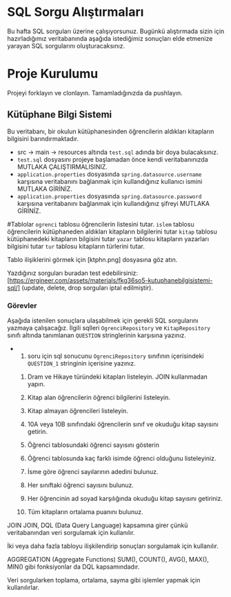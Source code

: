 # SQL Sorgu Alıştırmaları

Bu hafta SQL sorguları üzerine çalışıyorsunuz. Bugünkü alıştırmada sizin için hazırladığımız veritabanında aşağıda istediğimiz sonuçları elde etmenize yarayan SQL sorgularını oluşturacaksınız.

# Proje Kurulumu
Projeyi forklayın ve clonlayın. Tamamladığınızda da pushlayın.

## Kütüphane Bilgi Sistemi

Bu veritabanı, bir okulun kütüphanesinden öğrencilerin aldıkları kitapların bilgisini barındırmaktadır.
* src -> main -> resources altında `test.sql` adında bir doya bulacaksınız.
* `test.sql` dosyasını projeye başlamadan önce kendi veritabanınızda MUTLAKA ÇALIŞTIRMALISINIZ.
* `application.properties` dosyasında `spring.datasource.username` karşısına veritabanını bağlanmak için kullandığınız kullanıcı ismini MUTLAKA GİRİNİZ.
* `application.properties` dosyasında `spring.datasource.password` karşısına veritabanını bağlanmak için kullandığınız şifreyi MUTLAKA GİRİNİZ.


#Tablolar
`ogrenci` tablosu öğrencilerin listesini tutar.
`islem` tablosu öğrencilerin kütüphaneden aldıkları kitapların bilgilerini tutar
`kitap` tablosu kütüphanedeki kitapların bilgisini tutar
`yazar` tablosu kitapların yazarları bilgisini tutar
`tur` tablosu kitapların türlerini tutar.

Tablo ilişiklerini görmek için [ktphn.png] dosyasına göz atın.

Yazdığınız sorguları buradan test edebilirsiniz: [https://ergineer.com/assets/materials/fkg36so5-kutuphanebilgisistemi-sql/] (update, delete, drop sorguları iptal edilmiştir).

### Görevler

Aşağıda istenilen sonuçlara ulaşabilmek için gerekli SQL sorgularını yazmaya çalışacağız.
İlgili sqlleri `OgrenciRepository` ve  `KitapRepository` sınıfı altında tanımlanan `QUESTION` stringlerinin karşısına yazınız.
* 1. soru için sql sonucunu `OgrenciRepository` sınıfının içerisindeki `QUESTION_1` stringinin içerisine yazınız.

	1) Dram ve Hikaye türündeki kitapları listeleyin. JOIN kullanmadan yapın.
	
	2) Kitap alan öğrencilerin öğrenci bilgilerini listeleyin.
	
	3) Kitap almayan öğrencileri listeleyin.
	
	4) 10A veya 10B sınıfındaki öğrencilerin sınıf ve okuduğu kitap sayısını getirin.
	
	5) Öğrenci tablosundaki öğrenci sayısını gösterin
	
	6) Öğrenci tablosunda kaç farklı isimde öğrenci olduğunu listeleyiniz.
	
	7) İsme göre öğrenci sayılarının adedini bulunuz.
	
	8) Her sınıftaki öğrenci sayısını bulunuz.

	9) Her öğrencinin ad soyad karşılığında okuduğu kitap sayısını getiriniz.
	
	10) Tüm kitapların ortalama puanını bulunuz.


JOIN
JOIN, DQL (Data Query Language) kapsamına girer çünkü veritabanından veri sorgulamak için kullanılır.

İki veya daha fazla tabloyu ilişkilendirip sonuçları sorgulamak için kullanılır.

AGGREGATION (Aggregate Functions)
SUM(), COUNT(), AVG(), MAX(), MIN() gibi fonksiyonlar da DQL kapsamındadır.

Veri sorgularken toplama, ortalama, sayma gibi işlemler yapmak için kullanılırlar.


